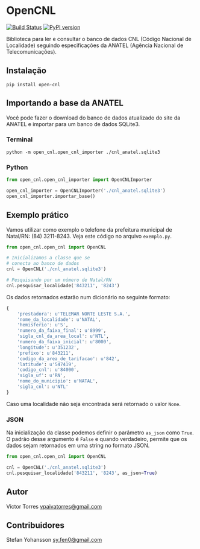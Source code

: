 # OpenCNL

[![Build Status](https://travis-ci.org/EvoluxBR/open-cnl.svg?branch=master)](https://travis-ci.org/EvoluxBR/open-cnl)
[![PyPI version](https://badge.fury.io/py/open-cnl.svg)](https://badge.fury.io/py/open-cnl)

Biblioteca para ler e consultar o banco de dados CNL (Código Nacional de Localidade) seguindo especificações da ANATEL (Agência Nacional de Telecomunicações).

## Instalação

```shell
pip install open-cnl
```

## Importando a base da ANATEL

Você pode fazer o download do banco de dados atualizado do site da ANATEL
e importar para um banco de dados SQLite3.

### Terminal

```shell
python -m open_cnl.open_cnl_importer ./cnl_anatel.sqlite3
```

### Python

```python
from open_cnl.open_cnl_importer import OpenCNLImporter

open_cnl_importer = OpenCNLImporter('./cnl_anatel.sqlite3')
open_cnl_importer.importar_base()
```

## Exemplo prático

Vamos utilizar como exemplo o telefone da prefeitura municipal de Natal/RN:
(84) 3211-8243. Veja este código no arquivo `exemplo.py`.

```python
from open_cnl.open_cnl import OpenCNL

# Inicializamos a classe que se
# conecta ao banco de dados
cnl = OpenCNL('./cnl_anatel.sqlite3')

# Pesquisando por um número de Natal/RN
cnl.pesquisar_localidade('843211', '8243')
```

Os dados retornados estarão num dicionário no seguinte formato:

```python
{
    'prestadora': u'TELEMAR NORTE LESTE S.A.',
    'nome_da_localidade': u'NATAL',
    'hemisferio': u'S',
    'numero_da_faixa_final': u'8999',
    'sigla_cnl_da_area_local': u'NTL',
    'numero_da_faixa_inicial': u'8000',
    'longitude': u'351232',
    'prefixo': u'843211',
    'codigo_da_area_de_tarifacao': u'842',
    'latitude': u'547419',
    'codigo_cnl': u'84000',
    'sigla_uf': u'RN',
    'nome_do_municipio': u'NATAL',
    'sigla_cnl': u'NTL'
}
```

Caso uma localidade não seja encontrada será retornado o valor `None`.

### JSON

Na inicialização da classe podemos definir o parâmetro `as_json` como `True`.
O padrão desse argumento é `False` e quando verdadeiro, permite que os dados
sejam retornados em uma string no formato JSON.

```python
from open_cnl.open_cnl import OpenCNL

cnl = OpenCNL('./cnl_anatel.sqlite3')
cnl.pesquisar_localidade('843211', '8243', as_json=True)
```

## Autor

Victor Torres <vpaivatorres@gmail.com>

## Contribuidores

Stefan Yohansson <sy.fen0@gmail.com>
